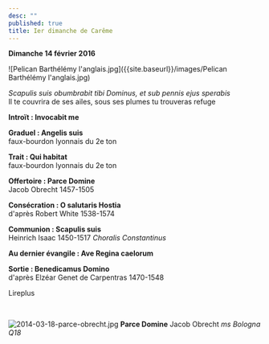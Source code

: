 ```yaml
---
desc: ""
published: true
title: Ier dimanche de Carême
---
```



**Dimanche 14 février 2016**  

![Pelican Barthélémy l'anglais.jpg]({{site.baseurl}}/images/Pelican Barthélémy l'anglais.jpg)

*Scapulis suis obumbrabit tibi Dominus, et sub pennis ejus sperabis*  
Il te couvrira de ses ailes, sous ses plumes tu trouveras refuge

**Introït : Invocabit me**

**Graduel : Angelis suis**  
faux-bourdon lyonnais du 2e ton

**Trait : Qui habitat**  
faux-bourdon lyonnais du 2e ton

**Offertoire : Parce Domine**  
Jacob Obrecht 1457-1505

**Consécration : O salutaris Hostia**  
d'après Robert White 1538-1574

**Communion : Scapulis suis**  
Heinrich Isaac 1450-1517 *Choralis Constantinus*

**Au dernier évangile : Ave Regina caelorum**

**Sortie : Benedicamus Domino**  
d'après Elzéar Genet de Carpentras 1470-1548

Lireplus

&nbsp;

![2014-03-18-parce-obrecht.jpg]({{site.baseurl}}/images/2014-03-18-parce-obrecht.jpg)
**Parce Domine** Jacob Obrecht *ms Bologna Q18*